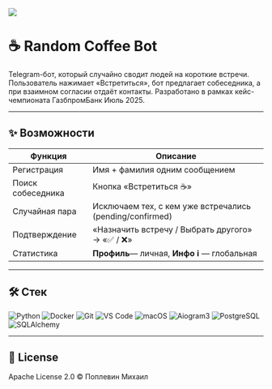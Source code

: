 ![](https://img.shields.io/badge/version-0.9.1-green)
# ☕ Random Coffee Bot

Telegram-бот, который случайно сводит людей на короткие встречи.
Пользователь нажимает «Встретиться», бот предлагает собеседника, а при взаимном
согласии отдаёт контакты. Разработано в рамках кейс-чемпионата ГазбпромБанк Июль 2025.

---

## ✨ Возможности

| Функция | Описание |
|---------|----------|
| Регистрация | Имя + фамилия одним сообщением |
| Поиск собеседника | Кнопка «Встретиться ☕️» |
| Случайная пара | Исключаем тех, с кем уже встречались (pending/confirmed) |
| Подтверждение | «Назначить встречу / Выбрать другого» → «✅ / ❌» |
| Статистика | **Профиль**— личная, **Инфо ℹ️** — глобальная |

---

## 🛠️ Стек 
![Python](https://img.shields.io/badge/-Python-000?&logo=python)
![Docker](https://img.shields.io/badge/-Docker-000?&logo=docker)
![Git](https://img.shields.io/badge/-Git-000?&logo=git)
![VS Code](https://img.shields.io/badge/-VS_Code-000?&logo=visualstudiocode)
![macOS](https://img.shields.io/badge/-macOS-000?&logo=apple)
![Aiogram3](https://img.shields.io/badge/-Aiogram3-000?&logo=telegram)
![PostgreSQL](https://img.shields.io/badge/-PostgreSQL-000?&logo=postgresql)
![SQLAlchemy](https://img.shields.io/badge/-SQLAlchemy-000?&logo=sqlalchemy)

---

## 📝 License
Apache License 2.0 © Поплевин Михаил